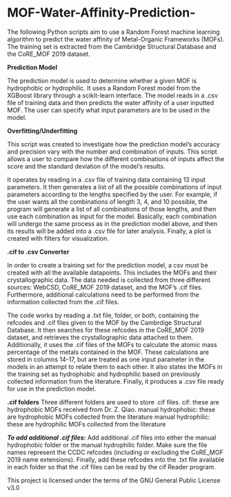 # MOF-Water-Affinity-Prediction-
The following Python scripts aim to use a Random Forest machine learning algorithm to predict the water affinity of Metal-Organic Frameworks (MOFs). The training set is extracted from the Cambridge Structural Database and the CoRE_MOF 2019 dataset.

**Prediction Model**

The prediction model is used to determine whether a given MOF is hydrophobic or hydrophilic. It uses a Random Forest model from the XGBoost library through a scikit-learn interface. The model reads in a .csv file of training data and then predicts the water affinity of a user inputted MOF. The user can specify what input parameters are to be used in the model.

**Overfitting/Underfitting**

This script was created to investigate how the prediction model’s accuracy and precision vary with the number and combination of inputs. This script allows a user to compare how the different combinations of inputs affect the score and the standard deviation of the model’s results.

It operates by reading in a .csv file of training data containing 13 input parameters. It then generates a list of all the possible combinations of input parameters according to the lengths specified by the user. For example, if the user wants all the combinations of length 3, 4, and 10 possible, the program will generate a list of all combinations of those lengths, and then use each combination as input for the model. Basically, each combination will undergo the same process as in the prediction model above, and then its results will be added into a .csv file for later analysis. Finally, a plot is created with filters for visualization.

**.cif to .csv Converter**

In order to create a training set for the prediction model, a csv must be created with all the available datapoints. This includes the MOFs and their crystallographic data. The data needed is collected from three different sources: WebCSD, CoRE_MOF 2019 dataset, and the MOF’s .cif files. Furthermore, additional calculations need to be performed from the information collected from the .cif files.

The code works by reading a .txt file, folder, or both, containing the refcodes and .cif files given to the MOF by the Cambrdige Structural Database. It then searches for these refcodes in the CoRE_MOF 2019 dataset, and retrieves the crystallographic data attached to them. Additionally, it uses the .cif files of the MOFs to calculate the atomic mass percentage of the metals contained in the MOF. These calculations are stored in columns 14-17, but are treated as one input parameter in the models in an attempt to relate them to each other. It also states the MOFs in the training set as hydrophobic and hydrophilic based on previously collected information from the literature. Finally, it produces a .csv file ready for use in the prediction model. 

**.cif folders**
Three different folders are used to store .cif files. 
cif: these are hydrophobic MOFs received from Dr. Z. Qiao.
manual hydrophobic: these are hydrophobic MOFs collected from the literature
manual hydrophilic: these are hydrophilic MOFs collected from the literature

_**To add additional .cif files:**_
Add additional .cif files into either the manual hydrophobic folder or the manual hydrophilic folder. Make sure the file names represent the CCDC refcodes (including or excluding the CoRE_MOF 2019 name extensions). Finally, add these refcodes into the .txt file available in each folder so that the .cif files can be read by the cif Reader program. 


This project is licensed under the terms of the GNU General Public License v3.0
